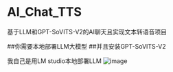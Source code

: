 # AI_Chat_TTS
基于LLM和GPT-SoVITS-V2的AI聊天且实现文本转语音项目

##你需要本地部署LLM大模型
##并且安装GPT-SoVITS-V2

我自己是用LM studio本地部署LLM
![image](https://github.com/user-attachments/assets/403d157d-49c2-4dea-9804-66415f8f68e7)
